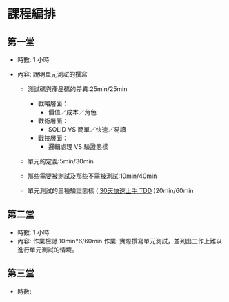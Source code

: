 # 課程編排
## 第一堂
* 時數: 1 小時
* 內容: 說明單元測試的撰寫
    
    * 測試碼與產品碼的差異:25min/25min
        - 戰略層面：
            - 價值／成本／角色        
        - 戰術層面：
            - SOLID VS 簡單／快速／易讀
        - 戰技層面：
            - 邏輯處理 VS 驗證態樣

    * 單元的定義:5min/30min
    * 那些需要被測試及那些不需被測試:10min/40min
    * 單元測試的三種驗證態樣 ( [30天快速上手 TDD](https://dotblogs.com.tw/hatelove/archive/2013/01/11/learning-tdd-in-30-days-catalog-and-reference.aspx) )20min/60min

## 第二堂
- 時數: 1 小時
- 內容: 作業檢討 10min*6/60min
    作業: 實際撰寫單元測試，並列出工作上難以進行單元測試的情境。

## 第三堂
- 時數: 